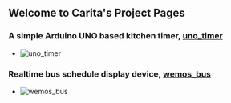 ## Welcome to Carita's Project Pages

### A simple Arduino UNO based kitchen timer, **[uno_timer](https://carita-chung.github.io/uno_timer/)**
- ![uno_timer](https://carita-chung.github.io/uno_timer/uno_timer_p0.jpg)

### Realtime bus schedule display device, **[wemos_bus](https://carita-chung.github.io/wemos_bus/)**
- ![wemos_bus](https://carita-chung.github.io/wemos_bus/wemos_bus_p0.jpg)


